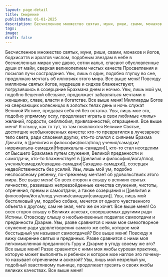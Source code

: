 ```yaml
---
layout: page-detail
title: Смирение
publishDate: 01-01-2025
description: Бесчисленное множество святых, муни, риши, свами, монахов и йогов, бодхисаттв и архатов числом, подобным звездам в небе в бесчисленных мирах уже давно, сотни кальп, спасают обусловленные души от майи, сверкая великолепием чистых качеств...
tags:
image:
draft: false
---
```

Бесчисленное множество святых, муни, риши, свами, монахов и йогов, бодхисаттв и архатов числом, подобным звездам в небе в бесчисленных мирах уже давно, сотни кальп, спасают обусловленные души от майи, сверкая великолепием чистых качеств Просветления и посылая лучи сострадания. Увы, лишь я один, подобно глупцу во сне, продолжаю мечтать об иллюзиях этого мира. Все выше меня! Повсюду миллионы святых йогов, мудрецов и сидхов блаженствуют, погрузившись в созерцание Брахмана днем и ночью. Увы, лишь мой ум, подобно бешеной обезьяне, продолжает забавляться мечтами о женщинах, славе, власти и богатстве. Все выше меня! Миллиарды Богов на сверкающих колесницах в золотых телах день и ночь служат Великой Истине, предавая себя ей без остатка. Увы, лишь мое эго, подобно упрямому ослу, продолжает играть в свои любимые «лилы» желаний, гордости, себялюбия, привязанностей, отвращения. Все выше меня! Я слышу, как то тут, то там появляются Великие Святые, достигшие необыкновенных качеств: кто-то превратился в лучезарное тело света, ради спасения других, кто-то слился с сиянием Брахма Джьоти, в [[религия и философия/йога/плод учения/самадхи/нирвикальпа-самадхи|Нирвикальпа-самадхи]], кто-то стал неотделим от Высшего Брахмана путем служения, Великой преданности и самотдачи, кто-то блаженствует в [[религия и философия/йога/плод учения/самадхи/сахаджа-самадхи|Сахаджа-самадхи]], созерцая недвойственность без усилий. Увы, лишь мой ум, подобно неспособному ребенку, по-прежнему мечтает об удовольствиях этого мира. Все выше меня! Со всех сторон я слышу о великих святых личностях, развивших непревзойденные качества служения, чистоты, отречения, премы и самоотдачи, а также созерцания и [[религия и философия/йога/плод учения/самадхи|самадхи]]. Увы, лишь мой бестолковый ум, подобно собаке, мечется от одного чувственного объекта к другому, сам не зная, чего же он хочет. Все выше меня! Со всех сторон слышу о Великих аскезах, совершаемых другими ради Истины. Отовсюду слышу о необыкновенных подвигах самоотдачи и преданности Дхарме. Увы, разве сравнится с ними мое смехотворное служение ради удовлетворения самого же себя, которое мой бесстыдный ум называет самоотдачей? Все выше меня! Повсюду я вижу смирение святых и преданных. Разве сравнится с ними моя легкомысленная преданность Гуру и Дхарме в угоду своему же эго? Все выше меня! Разве сравнится с ними моя якобы суровая практика, которую может выполнять и ребенок и которое мое наглое эго почему-то называет отречением и аскезой? Увы, лишь мой незрелый ум, подобный хвастливому пьянице, продолжает грезить о своих якобы великих качествах. Все выше меня!
